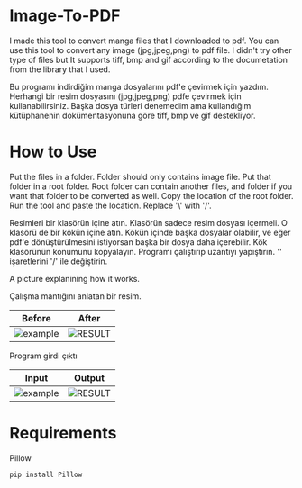 # Image-To-PDF

I made this tool to convert manga files that I downloaded to pdf. You can use this tool to convert any image (jpg,jpeg,png) to pdf file. I didn't try other type of files but It supports tiff, bmp and gif according to the documetation from the library that I used.

Bu programı indirdiğim manga dosyalarını pdf'e çevirmek için yazdım. Herhangi bir resim dosyasını (jpg,jpeg,png) pdfe çevirmek için kullanabilirsiniz. Başka dosya türleri denemedim ama kullandığım kütüphanenin dokümentasyonuna göre tiff, bmp ve gif destekliyor. 

# How to Use

Put the files in a folder. Folder should only contains image file. Put that folder in a root folder. Root folder can contain another files, and folder if you want that folder to be converted as well. Copy the location of the root folder. Run the tool and paste the location. Replace '\\' with '/'.

Resimleri bir klasörün içine atın. Klasörün sadece resim dosyası içermeli. 
O klasörü de bir kökün içine atın. Kökün içinde başka dosyalar olabilir, ve eğer pdf'e dönüştürülmesini istiyorsan başka bir dosya daha içerebilir.
Kök klasörünün konumunu kopyalayın. Programı çalıştırıp uzantıyı yapıştırın. '\' işaretlerini '/' ile değiştirin. 

A picture explanining how it works.

Çalışma mantığını anlatan bir resim.

Before | After
------------ | -------------
![example](https://i.imgur.com/E4clUf0.png) | ![RESULT](https://i.imgur.com/lvsfmqy.png)

Program girdi çıktı

Input | Output
------------ | -------------
![example](https://i.imgur.com/N3MJniC.png) | ![RESULT](https://i.imgur.com/QOBiOCx.png)

# Requirements 
 
Pillow

```
pip install Pillow
```
